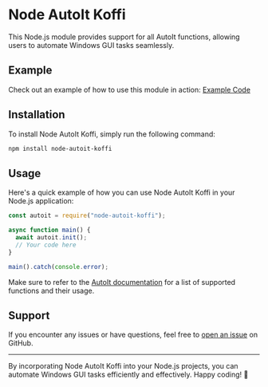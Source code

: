 # Node AutoIt Koffi

This Node.js module provides support for all AutoIt functions, allowing users to automate Windows GUI tasks seamlessly. 

## Example
Check out an example of how to use this module in action: [Example Code](https://github.com/nullmastermind/node-autoit-koffi/blob/master/examples/index.test.js)

## Installation
To install Node AutoIt Koffi, simply run the following command:

```bash
npm install node-autoit-koffi
```

## Usage
Here's a quick example of how you can use Node AutoIt Koffi in your Node.js application:

```javascript
const autoit = require("node-autoit-koffi");

async function main() {
  await autoit.init();
  // Your code here
}

main().catch(console.error);
```

Make sure to refer to the [AutoIt documentation](https://www.autoitscript.com/autoit3/docs/functions/) for a list of supported functions and their usage.

## Support
If you encounter any issues or have questions, feel free to [open an issue](https://github.com/nullmastermind/node-autoit-koffi/issues) on GitHub.

---

By incorporating Node AutoIt Koffi into your Node.js projects, you can automate Windows GUI tasks efficiently and effectively. Happy coding! 🚀
